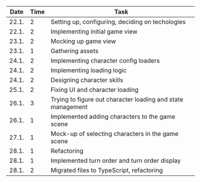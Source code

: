 | Date  | Time | Task                                                        |
| ----- | ---- | ----------------------------------------------------------- |
| 22.1. | 2    | Setting up, configuring, deciding on techologies            |
| 22.1. | 2    | Implementing initial game view                              |
| 23.1. | 2    | Mocking up game view                                        |
| 23.1. | 1    | Gathering assets                                            |
| 24.1. | 2    | Implementing character config loaders                       |
| 24.1. | 2    | Implementing loading logic                                  |
| 24.1. | 2    | Designing character skills                                  |
| 25.1. | 2    | Fixing UI and character loading                             |
| 26.1. | 3    | Trying to figure out character loading and state management |
| 26.1. | 1    | Implemented adding characters to the game scene             |
| 27.1. | 1    | Mock-up of selecting characters in the game scene           |
| 28.1. | 1    | Refactoring                                                 |
| 28.1. | 1    | Implemented turn order and turn order display               |
| 28.1. | 2    | Migrated files to TypeScript, refactoring                   |
